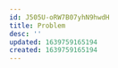 ```yaml
---
id: J505U-oRW7B07yhN9hwdH
title: Problem
desc: ''
updated: 1639759165194
created: 1639759165194
---
```


